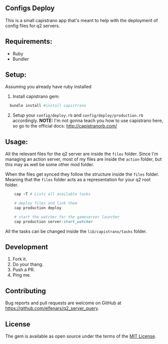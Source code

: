 Configs Deploy
--

This is a small capistrano app that's meant to help with the deployment of config files for q2 servers.

## Requirements:

* Ruby
* Bundler

## Setup:

Assuming you already have ruby installed

1. Install capistrano gem:

```bash
  bundle install #install capistrano
```

2. Setup your `config/deploy.rb` and `config/deploy/production.rb` accordingly.
**NOTE:** I'm not gonna teach you how to use capistrano here, so go to the official docs: http://capistranorb.com/

## Usage:

All the relevant files for the q2 server are inside the `files` folder.
Since I'm managing an action server, most of my files are inside the `action` folder, but this may as well be some other mod folder.

When the files get synced they follow the structure inside the `files` folder. Meaning that the `files` folder acts as a representation for your q2 root folder.

```ruby
    cap -T # Lists all available tasks

    # deploy files and link them
    cap production deploy

    # start the watcher for the gameserver launcher
    cap production server:start_watcher
```

All the tasks can be changed inside the `lib/capistrano/tasks` folder.

## Development

1. Fork it.
2. Do your thang.
3. Push a PR.
4. Ping me.

## Contributing

Bug reports and pull requests are welcome on GitHub at https://github.com/elfenars/q2_server_query.

## License

The gem is available as open source under the terms of the [MIT License](https://opensource.org/licenses/MIT).
